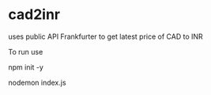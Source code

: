# cad2inr
uses public API Frankfurter to get latest price of CAD to INR


To run use

npm init -y


nodemon index.js
